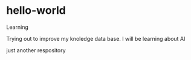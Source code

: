 # hello-world

Learning

Trying out to improve my knoledge data base.
I will be learning about AI

just another respository
